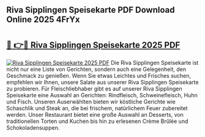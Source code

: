 ## Riva Sipplingen Speisekarte PDF Download Online 2025 4FrYx

# <h2><a href="http://gc5yum.nevu.top/?p=Riva+Sipplingen+Speisekarte">🔗 👉🔴 Riva Sipplingen Speisekarte 2025 PDF</a></h2>

[![Riva Sipplingen Speisekarte 2025 PDF](https://i.imgur.com/dBaPXMq.png)](http://gc5yum.nevu.top/?p=Riva+Sipplingen+Speisekarte)
Die Riva Sipplingen Speisekarte ist nicht nur eine Liste von Gerichten, sondern auch eine Gelegenheit, den Geschmack zu genießen. Wenn Sie etwas Leichtes und Frisches suchen, empfehlen wir Ihnen, unsere Salate aus unserer Riva Sipplingen Speisekarte zu probieren. Für Fleischliebhaber gibt es auf unserer Riva Sipplingen Speisekarte eine Auswahl an Gerichten: Rindfleisch, Schweinefleisch, Huhn und Fisch. Unseren Auserwählten bieten wir köstliche Gerichte wie Schaschlik und Steak an, die bei frischem, natürlichem Feuer zubereitet werden. Unser Restaurant bietet eine große Auswahl an Desserts, von traditionellen Torten und Kuchen bis hin zu erlesenen Crème Brûlée und Schokoladensuppen.
